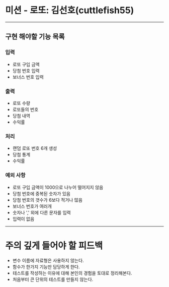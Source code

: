 # 미션 - 로또: 김선호(cuttlefish55)
* * *
## 구현 해야할 기능 목록
### 입력
+ 로또 구입 금액
+ 당첨 번호 입력
+ 보너스 번호 입력

### 출력
+ 로또 수량
+ 로또들의 번호
+ 당첨 내역
+ 수익률

### 처리
+ 랜덤 로또 번호 6개 생성
+ 당첨 통계
+ 수익률

### 예외 사항
+ 로또 구입 금액이 1000으로 나누어 떨어지지 않음
+ 당첨 번호에 중복된 숫자가 있음
+ 당첨 번호의 갯수가 6보다 적거나 많음
+ 보너스 번호가 여러개
+ 숫자나 ',' 외에 다른 문자를 입력
+ 입력이 없음

* * *
# 주의 깊게 들어야 할 피드백
+ 변수 이름에 자료형은 사용하지 않는다.
+ 함수가 한가지 기능만 담당하게 한다.
+ 테스트를 작성하는 이유에 대해 본인의 경험을 토대로 정리해본다.
+ 처음부터 큰 단위의 테스트를 만들지 않는다.
